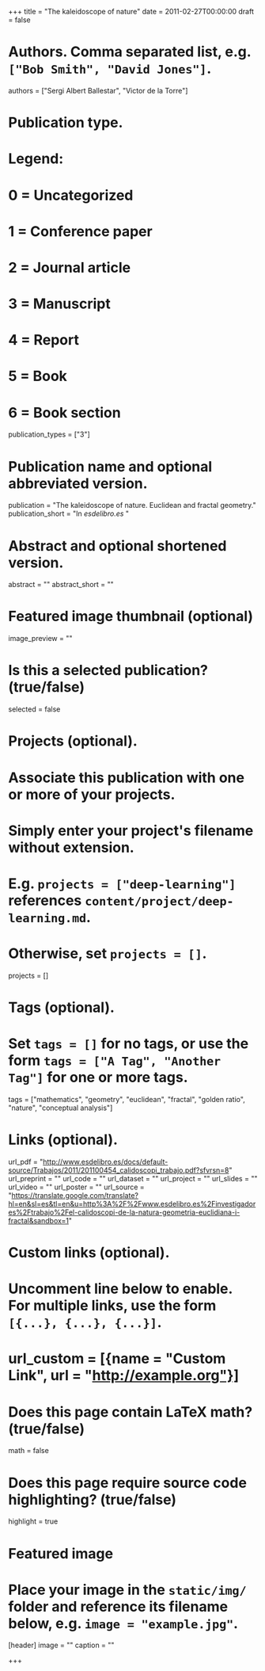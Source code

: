 +++
title = "The kaleidoscope of nature"
date = 2011-02-27T00:00:00
draft = false
  
# Authors. Comma separated list, e.g. `["Bob Smith", "David Jones"]`.
authors = ["Sergi Albert Ballestar", "Victor de la Torre"]

# Publication type.
# Legend:
# 0 = Uncategorized
# 1 = Conference paper
# 2 = Journal article
# 3 = Manuscript
# 4 = Report
# 5 = Book
# 6 = Book section
publication_types = ["3"]

# Publication name and optional abbreviated version.
publication = "The kaleidoscope of nature. Euclidean and fractal geometry."
 publication_short = "In *esdelibro.es* "
 
# Abstract and optional shortened version.
abstract = ""
abstract_short = ""

# Featured image thumbnail (optional)
image_preview = ""

# Is this a selected publication? (true/false)
selected = false

# Projects (optional).
#   Associate this publication with one or more of your projects.
#   Simply enter your project's filename without extension.
#   E.g. `projects = ["deep-learning"]` references `content/project/deep-learning.md`.
#   Otherwise, set `projects = []`.
projects = []
  
# Tags (optional).
#   Set `tags = []` for no tags, or use the form `tags = ["A Tag", "Another Tag"]` for one or more tags.
tags = ["mathematics", "geometry", "euclidean", "fractal", "golden ratio", "nature", "conceptual analysis"]
 
# Links (optional).
url_pdf = "http://www.esdelibro.es/docs/default-source/Trabajos/2011/201100454_calidoscopi_trabajo.pdf?sfvrsn=8"
url_preprint = ""
url_code = ""
url_dataset = ""
url_project = ""
url_slides = ""
url_video = ""
url_poster = ""
url_source = "https://translate.google.com/translate?hl=en&sl=es&tl=en&u=http%3A%2F%2Fwww.esdelibro.es%2Finvestigadores%2Ftrabajo%2Fel-calidoscopi-de-la-natura-geometria-euclidiana-i-fractal&sandbox=1"
  
# Custom links (optional).
#   Uncomment line below to enable. For multiple links, use the form `[{...}, {...}, {...}]`.
# url_custom = [{name = "Custom Link", url = "http://example.org"}]

# Does this page contain LaTeX math? (true/false)
math = false

# Does this page require source code highlighting? (true/false)
highlight = true

# Featured image
# Place your image in the `static/img/` folder and reference its filename below, e.g. `image = "example.jpg"`.
[header]
image = ""
caption = ""

+++